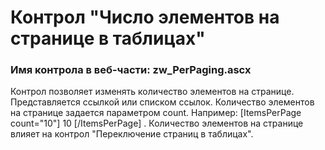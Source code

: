 ﻿---
description: 2.4.10.1
---
# Контрол "Число элементов на странице в таблицах"
### Имя контрола в веб-части: zw_PerPaging.ascx
Контрол позволяет изменять количество элементов на странице. Представляется ссылкой или списком ссылок. Количество элементов на странице задается параметром count. 
Например: [ItemsPerPage count="10"] 10 [/ItemsPerPage] . 
Количество элементов на странице влияет на контрол "Переключение страниц в таблицах".
